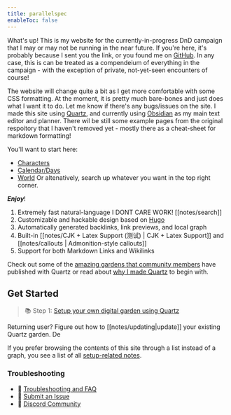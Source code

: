 ```yaml
---
title: parallelspec
enableToc: false
---
```


What's up! This is my website for the currently-in-progress DnD campaign that I may or may not be running in the near future. If you're here, it's probably because I sent you the link, or you found me on [GitHub](https://github.com/parallelspec/parallelspec.github.io). In any case, this is can be treated as a compendeium of everything in the campaign - with the exception of private, not-yet-seen encounters of course!

The website will change quite a bit as I get more comfortable with some CSS formatting. At the moment, it is pretty much bare-bones and just does what I want it to do. Let me know if there's any bugs/issues on the site. I made this site using [Quartz](https://github.com/jackyzha0/quartz), and currently using [Obsidian](https://obsidian.md) as my main text editor and planner. 
There wil be still some example pages from the original respoitory that I haven't removed yet - mostly there as a cheat-sheet for markdown formatting! 

You'll want to start here:
- [Characters](/tags/characters)
- [Calendar/Days](/tags/days)
- [World](/tags/world)
Or altenatively, search up whatever you want in the top right corner. 

***Enjoy***!
1. Extremely fast natural-language I DONT CARE WORK! [[notes/search]]
2. Customizable and hackable design based on [Hugo](https://gohugo.io/)
3. Automatically generated backlinks, link previews, and local graph
4. Built-in [[notes/CJK + Latex Support (测试) | CJK + Latex Support]] and [[notes/callouts | Admonition-style callouts]]
5. Support for both Markdown Links and Wikilinks

Check out some of the [amazing gardens that community members](notes/showcase.md) have published with Quartz or read about [why I made Quartz](notes/philosophy.md) to begin with.

## Get Started
> 📚 Step 1: [Setup your own digital garden using Quartz](notes/setup.md)

Returning user? Figure out how to [[notes/updating|update]] your existing Quartz garden. De

If you prefer browsing the contents of this site through a list instead of a graph, you see a list of all [setup-related notes](/tags/setup).

### Troubleshooting
- 🚧 [Troubleshooting and FAQ](notes/troubleshooting.md)
- 🐛 [Submit an Issue](https://github.com/jackyzha0/quartz/issues)
- 👀 [Discord Community](https://discord.gg/cRFFHYye7t)

